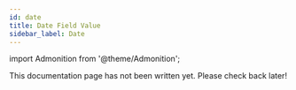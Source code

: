 ```yaml
---
id: date
title: Date Field Value
sidebar_label: Date
---
```


import Admonition from '@theme/Admonition';

<Admonition type="caution" icon="🚧" title="In progress">
This documentation page has not been written yet. Please check back later!
</Admonition>
